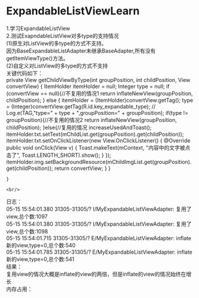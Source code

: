 # ExpandableListViewLearn 
1.学习ExpandableListView <br/>
2.测试ExapndableListView对多type的支持情况<br/>
(1)原生对ListView的多type的方式不支持。<br/>
  因为BaseExpandableListAdapter未继承BaseAdapter,所有没有getItemViewType()方法。<br/>
(2)自定义对ListView的多type的方式不支持<br/>
 关键代码如下：<br/>
 private View getChildViewByType(int groupPosition, int childPosition, View convertView) {
        ItemHolder itemHolder = null;
        Integer type = null;
        if (convertView == null){//不复用的情况1
            return inflateNewView(groupPosition, childPosition);
        }
        else
        {
            itemHolder = (ItemHolder)convertView.getTag();
            type = (Integer)convertView.getTag(R.id.key_expandable_type);
//            Log.e(TAG,"type=" + type + ",groupPosition=" + groupPosition);
            if(type != groupPosition){//不复用的情况2
                return inflateNewView(groupPosition, childPosition);
            }else{//复用的情况
                increaseUsedAndToast();
                itemHolder.txt.setText(mChildList.get(groupPosition).get(childPosition));
                itemHolder.txt.setOnClickListener(new View.OnClickListener() {
                    @Override
                    public void onClick(View v) {
                        Toast.makeText(mContext, "内容中的文字被点击了", Toast.LENGTH_SHORT).show();
                    }
                });
                itemHolder.img.setBackgroundResource(mChildImgList.get(groupPosition).get(childPosition));
                return convertView;
            }
        }


    }
    
    <br/>
 日志：<br/>
 05-15 15:54:01.380 31305-31305/? I/MyExpandableListViewAdapter: 复用了view,总个数:1097 <br/>
 05-15 15:54:01.380 31305-31305/? I/MyExpandableListViewAdapter: 复用了view,总个数:1098 <br/>
 05-15 15:54:01.715 31305-31305/? E/MyExpandableListViewAdapter: inflate新的view,type=0,总个数:540 <br/>
 05-15 15:54:01.785 31305-31305/? E/MyExpandableListViewAdapter: inflate新的view,type=0,总个数:541 <br/>
 结果：<br/>
 复用view的情况大概是inflate的view的两倍，但是inflate的view的情况始终在增长<br/>
 内存占用：<br/>
 
 
